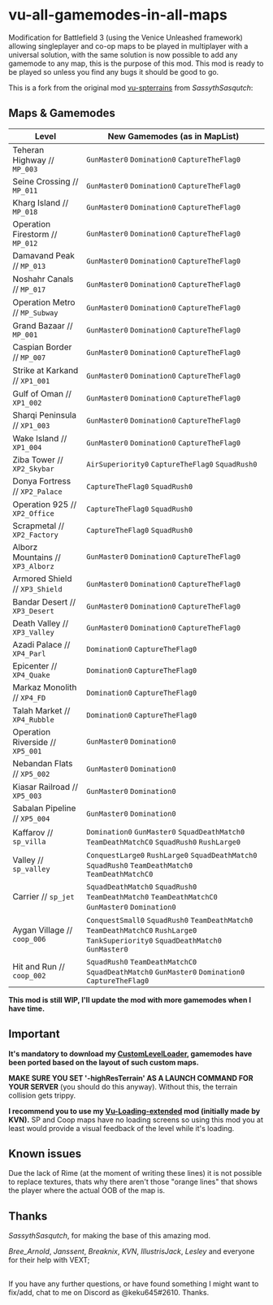# vu-all-gamemodes-in-all-maps

Modification for Battlefield 3 (using the Venice Unleashed framework) allowing singleplayer and co-op maps to be played in multiplayer with a universal solution, with the same solution is now possible to add any gamemode to any map, this is the purpose of this mod.
This mod is ready to be played so unless you find any bugs it should be good to go.

This is a fork from the original mod [vu-spterrains](https://github.com/SassythSasqutch/vu-spterrains) from *SassythSasqutch*:

## Maps & Gamemodes


| Level                              | New Gamemodes (as in MapList)         |
| --------------------------         | ------------------------                               |
| Teheran Highway // `MP_003`	     | `GunMaster0` `Domination0` `CaptureTheFlag0`           |
| Seine Crossing // `MP_011`	     | `GunMaster0` `Domination0` `CaptureTheFlag0`           |
| Kharg Island // `MP_018`	         | `GunMaster0` `Domination0` `CaptureTheFlag0`           |
| Operation Firestorm // `MP_012`	 | `GunMaster0` `Domination0` `CaptureTheFlag0`           |
| Damavand Peak	// `MP_013`          | `GunMaster0` `Domination0` `CaptureTheFlag0`           |
| Noshahr Canals // `MP_017`	     | `GunMaster0` `Domination0` `CaptureTheFlag0`           |
| Operation Metro // `MP_Subway`     | `GunMaster0` `Domination0` `CaptureTheFlag0`           |
| Grand Bazaar // `MP_001`           | `GunMaster0` `Domination0` `CaptureTheFlag0`           |
| Caspian Border // `MP_007`         | `GunMaster0` `Domination0` `CaptureTheFlag0`           |
| Strike at Karkand // `XP1_001`     | `GunMaster0` `Domination0` `CaptureTheFlag0`           |
| Gulf of Oman // `XP1_002`          | `GunMaster0` `Domination0` `CaptureTheFlag0`           |
| Sharqi Peninsula // `XP1_003`      | `GunMaster0` `Domination0` `CaptureTheFlag0`           |
| Wake Island // `XP1_004`           | `GunMaster0` `Domination0` `CaptureTheFlag0`           |
| Ziba Tower // `XP2_Skybar`	     | `AirSuperiority0` `CaptureTheFlag0` `SquadRush0`|
| Donya Fortress // `XP2_Palace`	 | `CaptureTheFlag0` `SquadRush0` |
| Operation 925 // `XP2_Office`	     | `CaptureTheFlag0` `SquadRush0`|
| Scrapmetal // `XP2_Factory`	     | `CaptureTheFlag0` `SquadRush0`|
| Alborz Mountains // `XP3_Alborz`   | `GunMaster0` `Domination0` `CaptureTheFlag0`           |
| Armored Shield // `XP3_Shield`     | `GunMaster0` `Domination0` `CaptureTheFlag0`           |
| Bandar Desert // `XP3_Desert`      | `GunMaster0` `Domination0` `CaptureTheFlag0`           |
| Death Valley // `XP3_Valley`       | `GunMaster0` `Domination0` `CaptureTheFlag0`           |
| Azadi Palace // `XP4_Parl`         | `Domination0` `CaptureTheFlag0`                        |
| Epicenter // `XP4_Quake`           | `Domination0` `CaptureTheFlag0`                        |
| Markaz Monolith // `XP4_FD`        | `Domination0` `CaptureTheFlag0`                        |
| Talah Market // `XP4_Rubble`       | `Domination0` `CaptureTheFlag0`                        |
| Operation Riverside // `XP5_001`   | `GunMaster0` `Domination0`            |
| Nebandan Flats // `XP5_002`        | `GunMaster0` `Domination0`            |
| Kiasar Railroad // `XP5_003`       | `GunMaster0` `Domination0`            |
| Sabalan Pipeline // `XP5_004`      | `GunMaster0` `Domination0`            |
| Kaffarov // `sp_villa`	         | `Domination0` `GunMaster0` `SquadDeathMatch0` `TeamDeathMatchC0` `SquadRush0` `RushLarge0`|
| Valley // `sp_valley`	             | `ConquestLarge0` `RushLarge0` `SquadDeathMatch0` `SquadRush0` `TeamDeathMatch0` `TeamDeathMatchC0`|
| Carrier // `sp_jet`	             | `SquadDeathMatch0` `SquadRush0` `TeamDeathMatch0` `TeamDeathMatchC0` `GunMaster0` `Domination0`|
| Aygan Village // `coop_006`	     | `ConquestSmall0` `SquadRush0` `TeamDeathMatch0` `TeamDeathMatchC0` `RushLarge0` `TankSuperiority0` `SquadDeathMatch0` `GunMaster0`|
| Hit and Run // `coop_002`	         | `SquadRush0` `TeamDeathMatchC0` `SquadDeathMatch0` `GunMaster0` `Domination0` `CaptureTheFlag0`|


**This mod is still WIP, I'll update the mod with more gamemodes when I have time.**


## Important


**It's mandatory to download my [CustomLevelLoader](https://github.com/keku645/CustomLevelLoader), gamemodes have been ported based on the layout of such custom maps.**

**MAKE SURE YOU SET '-highResTerrain' AS A LAUNCH COMMAND FOR YOUR SERVER** (you should do this anyway). Without this, the terrain collision gets trippy.

**I recommend you to use my [Vu-Loading-extended](https://github.com/keku645/Vu-Loading-extended) mod (initially made by KVN).** SP and Coop maps have no loading screens so using this mod you at least would provide a visual feedback of the level while it's loading.

                         

## Known issues

Due the lack of Rime (at the moment of writing these lines) it is not possible to replace textures, thats why there aren't those "orange lines" that shows the player where the actual OOB of the map is.


## Thanks


*SassythSasqutch*, for making the base of this amazing mod.

*Bree_Arnold*, *Janssent*, *Breaknix*, *KVN*, *IllustrisJack*, *Lesley* and everyone for their help with VEXT;

##

If you have any further questions, or have found something I might want to fix/add, chat to me on Discord as @keku645#2610. Thanks.
